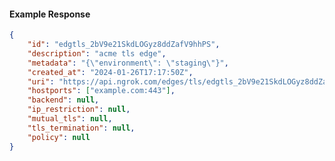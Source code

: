 <!-- Code generated for API Clients. DO NOT EDIT. -->

#### Example Response

```json
{
	"id": "edgtls_2bV9e21SkdLOGyz8ddZafV9hhPS",
	"description": "acme tls edge",
	"metadata": "{\"environment\": \"staging\"}",
	"created_at": "2024-01-26T17:17:50Z",
	"uri": "https://api.ngrok.com/edges/tls/edgtls_2bV9e21SkdLOGyz8ddZafV9hhPS",
	"hostports": ["example.com:443"],
	"backend": null,
	"ip_restriction": null,
	"mutual_tls": null,
	"tls_termination": null,
	"policy": null
}
```
